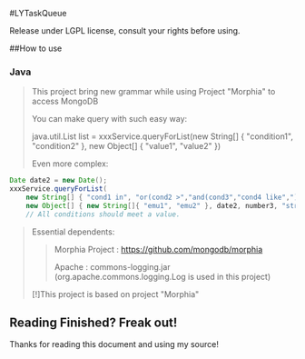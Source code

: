 #LYTaskQueue

Release under LGPL license, consult your rights before using.

##How to use

### Java
>
>This project bring new grammar while using Project "Morphia" to access MongoDB
>
>You can make query with such easy way:
>
>java.util.List list = xxxService.queryForList(new String[] { "condition1", "condition2" }, new Object[] { "value1", "value2" })
>
>Even more complex:
>
```java
Date date2 = new Date();
xxxService.queryForList(
	new String[] { "cond1 in", "or(cond2 >","and(cond3","cond4 like",")",")" },
	new Object[] { new String[]{ "emu1", "emu2" }, date2, number3, "string4" })
	// All conditions should meet a value.
```
>
>Essential dependents:
>>Morphia Project : https://github.com/mongodb/morphia
>>
>>Apache : commons-logging.jar (org.apache.commons.logging.Log is used in this project)
>
>[!]This project is based on project "Morphia"
>

## Reading Finished? Freak out!
Thanks for reading this document and using my source!
